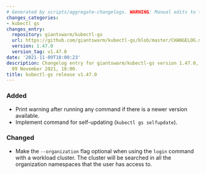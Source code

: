 ```yaml
---
# Generated by scripts/aggregate-changelogs. WARNING: Manual edits to this files will be overwritten.
changes_categories:
- kubectl gs
changes_entry:
  repository: giantswarm/kubectl-gs
  url: https://github.com/giantswarm/kubectl-gs/blob/master/CHANGELOG.md#1470---2021-11-09
  version: 1.47.0
  version_tag: v1.47.0
date: '2021-11-09T18:00:23'
description: Changelog entry for giantswarm/kubectl-gs version 1.47.0, published on
  09 November 2021, 18:00.
title: kubectl-gs release v1.47.0
---
```


### Added
- Print warning after running any command if there is a newer version available.
- Implement command for self-updating (`kubectl gs selfupdate`).
### Changed
- Make the `--organization` flag optional when using the `login` command with a workload cluster. The cluster will be searched in all the organization namespaces that the user has access to.
